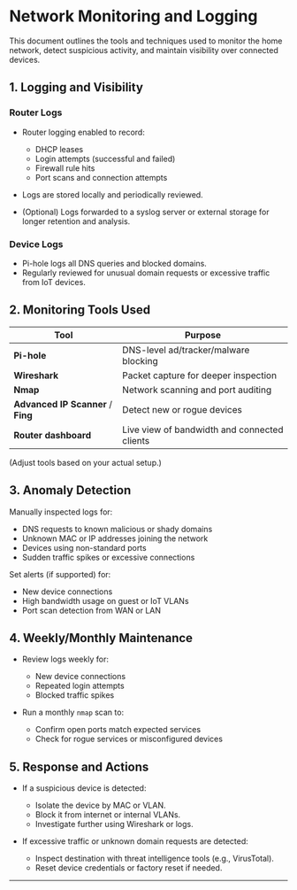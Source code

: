 # Network Monitoring and Logging

This document outlines the tools and techniques used to monitor the home network, detect suspicious activity, and maintain visibility over connected devices.

## 1. Logging and Visibility

### Router Logs
- Router logging enabled to record:
  - DHCP leases
  - Login attempts (successful and failed)
  - Firewall rule hits
  - Port scans and connection attempts

- Logs are stored locally and periodically reviewed.
- (Optional) Logs forwarded to a syslog server or external storage for longer retention and analysis.

### Device Logs
- Pi-hole logs all DNS queries and blocked domains.
- Regularly reviewed for unusual domain requests or excessive traffic from IoT devices.

## 2. Monitoring Tools Used

| Tool      | Purpose                            |
|-----------|------------------------------------|
| **Pi-hole** | DNS-level ad/tracker/malware blocking |
| **Wireshark** | Packet capture for deeper inspection |
| **Nmap**   | Network scanning and port auditing |
| **Advanced IP Scanner** / **Fing** | Detect new or rogue devices |
| **Router dashboard** | Live view of bandwidth and connected clients |

(Adjust tools based on your actual setup.)

## 3. Anomaly Detection

Manually inspected logs for:
- DNS requests to known malicious or shady domains
- Unknown MAC or IP addresses joining the network
- Devices using non-standard ports
- Sudden traffic spikes or excessive connections

Set alerts (if supported) for:
- New device connections
- High bandwidth usage on guest or IoT VLANs
- Port scan detection from WAN or LAN

## 4. Weekly/Monthly Maintenance

- Review logs weekly for:
  - New device connections
  - Repeated login attempts
  - Blocked traffic spikes

- Run a monthly `nmap` scan to:
  - Confirm open ports match expected services
  - Check for rogue services or misconfigured devices

## 5. Response and Actions

- If a suspicious device is detected:
  - Isolate the device by MAC or VLAN.
  - Block it from internet or internal VLANs.
  - Investigate further using Wireshark or logs.

- If excessive traffic or unknown domain requests are detected:
  - Inspect destination with threat intelligence tools (e.g., VirusTotal).
  - Reset device credentials or factory reset if needed.

---
